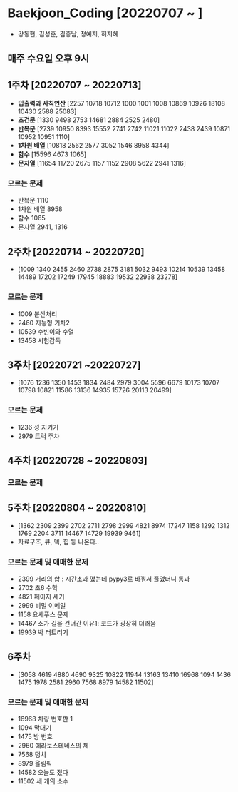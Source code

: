 # Baekjoon_Coding [20220707 ~ ]
- 강동현, 김성훈, 김종남, 정예지, 허지혜
## 매주 수요일 오후 9시

## 1주차 [20220707 ~ 20220713]
- **입출력과 사칙연산** [2257 10718 10712 1000 1001 1008 10869 10926 18108 10430 2588 25083]
- **조건문** [1330 9498 2753 14681 2884 2525 2480]
- **반복문** [2739 10950 8393 15552 2741 2742 11021 11022 2438 2439 10871 10952 10951 1110]
- **1차원 배열** [10818 2562 2577 3052 1546 8958 4344]
- **함수** [15596 4673 1065]
- **문자열** [11654 11720 2675 1157 1152 2908 5622 2941 1316]

### 모르는 문제
- 반복문 1110
- 1차원 배열 8958
- 함수 1065
- 문자열 2941, 1316

## 2주차 [20220714 ~ 20220720]
- [1009 1340 2455 2460 2738 2875 3181 5032 9493 10214 10539 13458 14489 17202 17249 17945 18883 19532 22938 23278]

### 모르는 문제
- 1009 분산처리
- 2460 지능형 기차2
- 10539 수빈이와 수열
- 13458 시험감독

## 3주차 [20220721 ~20220727]
- [1076 1236 1350 1453 1834 2484 2979 3004 5596 6679 10173 10707 10798 10821 11586 13136 14935 15726 20113 20499]

### 모르는 문제
- 1236 성 지키기
- 2979 트럭 주차

## 4주차 [20220728 ~ 20220803]

### 모르는 문제

## 5주차 [20220804 ~ 20220810]
- [1362 2309 2399 2702 2711 2798 2999 4821 8974 17247 1158 1292 1312 1769 2204 3711 14467 14729 19939 9461]
- 자료구조, 큐, 덱, 힙 등 나온다..

### 모르는 문제 및 애매한 문제
- 2399 거리의 합 : 시간초과 떴는데 pypy3로 바꿔서 풀었더니 통과
- 2702 초6 수학 
- 4821 페이지 세기
- 2999 비밀 이메일
- 1158 요세푸스 문제
- 14467 소가 길을 건너간 이유1: 코드가 굉장히 더러움
- 19939 박 터트리기

## 6주차
- [3058 4619 4880 4690 9325 10822 11944 13163 13410 16968 1094 1436 1475 1978 2581 2960 7568 8979 14582 11502]

### 모르는 문제 및 애매한 문제
- 16968 차량 번호판 1
- 1094 막대기
- 1475 방 번호
- 2960 에라토스테네스의 체
- 7568 덩치
- 8979 올림픽
- 14582 오늘도 졌다
- 11502 세 개의 소수 
